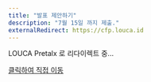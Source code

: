 ```yaml
---
title: "발표 제안하기"
description: "7월 15일 까지 제출."
externalRedirect: https://cfp.louca.id
---
```


LOUCA Pretalx 로 리다이렉트 중... 

[클릭하여 직접 이동](https://cfp.louca.id)
